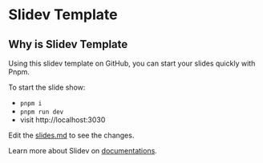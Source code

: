 # Slidev Template

## Why is Slidev Template

Using this slidev template on GitHub, you can start your slides quickly with Pnpm.

To start the slide show:

- `pnpm i`
- `pnpm run dev`
- visit http://localhost:3030

Edit the [slides.md](./slides.md) to see the changes.

Learn more about Slidev on [documentations](https://sli.dev/).
